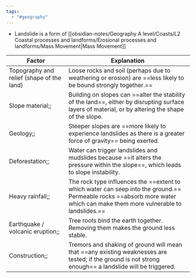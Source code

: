```yaml
---
tags:
  - "#geography"
---
```

- Landslide is a form of [[obsidian-notes/Geography A level/Coasts/L2 Coastal processes and landforms/Erosional processes and landforms/Mass Movement|Mass Movement]]

| Factor                                    | Explanation                                                                                                                                                               |
| ----------------------------------------- | ------------------------------------------------------------------------------------------------------------------------------------------------------------------------- |
| Topography and relief (shape of the land) | Loose rocks and soil (perhaps due to weathering or erosion) are ==less likely to be bound strongly together.==                                                            |
| Slope material;;                          | Building on slopes can ==alter the stability of the land==, either by disrupting surface layers of material, or by altering the shape of the slope.                       |
| Geology;;                                 | Steeper slopes are ==more likely to experience landslides as there is a greater force of gravity== being exerted.                                                         |
| Deforestation;;                           | Water can trigger landslides and mudslides because ==it alters the pressure within the slope==, which leads to slope instability.                                         |
| Heavy rainfall;;                          | The rock type influences the ==extent to which water can seep into the ground.== Permeable rocks ==absorb more water which can make them more vulnerable to landslides.== |
| Earthquake / volcanic eruption;;          | Tree roots bind the earth together. Removing them makes the ground less stable.                                                                                           |
| Construction;;                            | Tremors and shaking of ground will mean that ==any existing weaknesses are tested; if the ground is not strong enough== a landslide will be triggered.                    |

